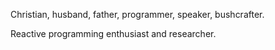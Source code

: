 Christian, husband, father, programmer, speaker, bushcrafter.

Reactive programming enthusiast and researcher.
